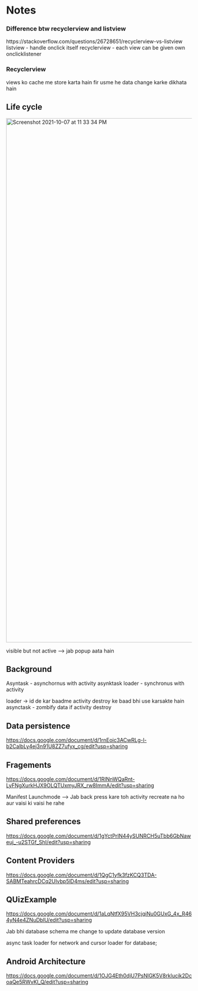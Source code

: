 <h1>Notes</h1>
<h3>Difference btw recyclerview and listview</h3>
https://stackoverflow.com/questions/26728651/recyclerview-vs-listview
listview - handle onclick itself
recyclerview - each view can be given own onclicklistener
<h3>Recyclerview</h3>
views ko cache me store karta hain fir usme he data change karke dikhata hain



## Life cycle
<img width="1422" alt="Screenshot 2021-10-07 at 11 33 34 PM" src="https://user-images.githubusercontent.com/64687869/136439212-66b4e16b-d496-4d2a-bf96-9c8193586908.png">


visible but not active --> jab popup aata hain

## Background
Asyntask - asynchornus with activity
asynktask loader - synchronus with activity

loader -> id de kar baadme activity destroy ke baad bhi use karsakte hain
asynctask - zombify data if activity destroy


## Data persistence
https://docs.google.com/document/d/1rnEoic3ACwRLg-l-b2CalbLy4ej3n91U8ZZ7ufyx_cg/edit?usp=sharing


## Fragements
https://docs.google.com/document/d/1RINnWQaRnt-LyFNgXurkHJX9OLQTUxmyJRX_rw8ImmA/edit?usp=sharing


Manifest Launchmode --> Jab back press kare toh activity recreate na ho aur vaisi ki vaisi he rahe


## Shared preferences
https://docs.google.com/document/d/1gYctPrIN44ySUNRCH5uTbb6GbNaweuj_-u2STGf_ShI/edit?usp=sharing


## Content Providers
https://docs.google.com/document/d/1QgC1yfk3fzKCQ3TDA-SABMTeahrcDCq2UIvbp5lD4ms/edit?usp=sharing

## QUizExample
https://docs.google.com/document/d/1aLqNtfX95VH3cjqiNu0GUxG_4x_R464yN4e4ZNuDblU/edit?usp=sharing



Jab bhi database schema me change to update database version

async task loader for network and cursor loader for database;


## Android Architecture
https://docs.google.com/document/d/1OJG4Eth0djU7PsNlGK5V8rklucik2DcoaQe5RWvKl_Q/edit?usp=sharing